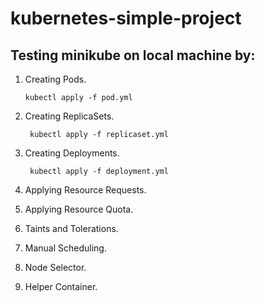 # kubernetes-simple-project
## Testing minikube on local machine by:
1. Creating Pods.

       kubectl apply -f pod.yml

2. Creating ReplicaSets.

        kubectl apply -f replicaset.yml

3. Creating Deployments.

        kubectl apply -f deployment.yml

4. Applying Resource Requests.
5. Applying Resource Quota.
6. Taints and Tolerations.
7. Manual Scheduling.
8. Node Selector.
9. Helper Container.